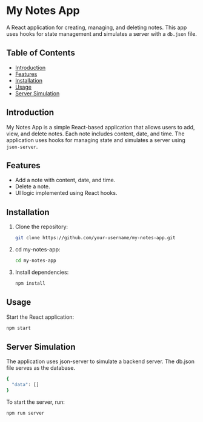 # My Notes App

A React application for creating, managing, and deleting notes. This app uses hooks for state management and simulates a server with a `db.json` file.

## Table of Contents

- [Introduction](#introduction)
- [Features](#features)
- [Installation](#installation)
- [Usage](#usage)
- [Server Simulation](#server-simulation)
## Introduction

My Notes App is a simple React-based application that allows users to add, view, and delete notes. Each note includes content, date, and time. The application uses hooks for managing state and simulates a server using `json-server`.

## Features

- Add a note with content, date, and time.
- Delete a note.
- UI logic implemented using React hooks.

## Installation

1. Clone the repository:
   ```sh
   git clone https://github.com/your-username/my-notes-app.git
2. cd my-notes-app:
   ```sh
   cd my-notes-app
3. Install dependencies:
   ```sh
   npm install

## Usage

Start the React application:
```sh
npm start
```
## Server Simulation
The application uses json-server to simulate a backend server. The db.json file serves as the database.

```sh
{
  "data": []
}
```

To start the server, run:
```sh
npm run server
```